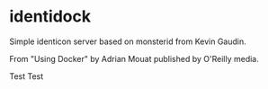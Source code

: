 identidock
==========

Simple identicon server based on monsterid from Kevin Gaudin.

From "Using Docker" by Adrian Mouat published by O'Reilly media.

Test Test
